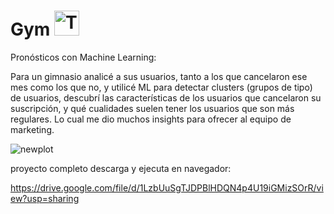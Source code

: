 # Gym <img src="https://github.com/user-attachments/assets/02a5f946-12e5-4a1b-b36e-ae490243f00f" alt="Texto alternativo" style="width:40px; height:auto;" />


Pronósticos con Machine Learning:

Para un gimnasio analicé a sus usuarios, tanto a los que cancelaron ese mes como los que no, y utilicé ML para detectar clusters (grupos de tipo) de usuarios, descubrí las características de los usuarios que cancelaron su suscripción, y qué cualidades suelen tener los usuarios que son más regulares. Lo cual me dio muchos insights para ofrecer al equipo de marketing.

![newplot](https://github.com/user-attachments/assets/7e9d19f2-3d20-47de-8f50-fafb223127bb)

proyecto completo descarga y ejecuta en navegador:

https://drive.google.com/file/d/1LzbUuSgTJDPBlHDQN4p4U19iGMizSOrR/view?usp=sharing
